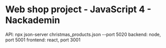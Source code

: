 # Web shop project - JavaScript 4 - Nackademin

API: npx json-server christmas_products.json --port 5020
backend: node, port 5001
frontend: react, port 3001
